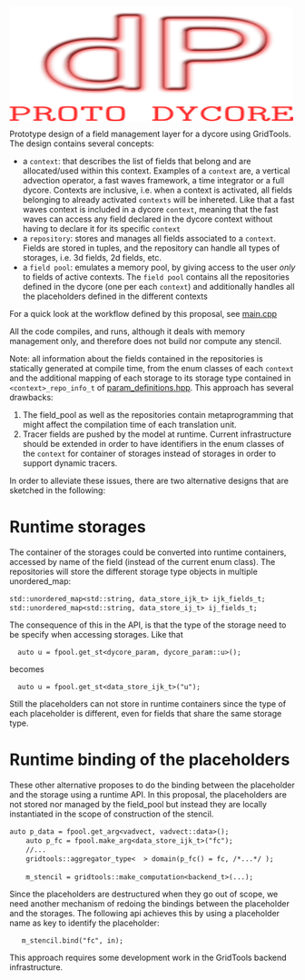 
<img src="icon.png" align="middle" width="500" height="200" border="0" alt="proto dycore" />


Prototype design of a field management layer for a dycore using GridTools. 
The design contains several concepts: 
 
 * a `context`: that describes the list of fields that belong and are allocated/used within this context. 
Examples of a `context` are, a vertical advection operator, a fast waves framework, a time integrator or a full dycore. 
Contexts are inclusive, i.e. when a context is activated, all fields belonging to already activated `contexts` will be inhereted. 
Like that a fast waves context is included in a dycore `context`, meaning that the fast waves can access any field declared in the dycore
context without having to declare it for its specific `context`
 * a `repository`: stores and manages all fields associated to a `context`. Fields are stored in tuples, and the repository can handle all types of storages, i.e. 3d fields, 2d fields, etc. 
 * a `field pool`: emulates a memory pool, by giving access to the user *only* to fields of active contexts. The `field pool` contains all the repositories defined in the dycore (one per each `context`)
and additionally handles all the placeholders defined in the different contexts

For a quick look at the workflow defined by this proposal, see 
[main.cpp](main.cpp)

All the code compiles, and runs, although it deals with memory management only, and therefore does not build nor compute any stencil. 

Note: all information about the fields contained in the repositories is statically generated at compile time, from the enum classes of each `context` and the additional mapping of each storage to its storage type contained in `<context>_repo_info_t` of [param_definitions.hpp](param_definitions.hpp). This approach has several drawbacks:
 1. The field_pool as well as the repositories contain metaprogramming that might affect the compilation time of each translation unit.
 2. Tracer fields are pushed by the model at runtime. Current infrastructure should be extended in order to have identifiers in the enum classes of the `context` for container of storages instead of storages in order to support dynamic tracers. 

In order to alleviate these issues, there are two alternative designs that are sketched in the following: 

Runtime storages
=================
The container of the storages could be converted into runtime containers, accessed by name of the field (instead of the current enum class).
The repositories will store the different storage type objects in multiple unordered_map:
```
std::unordered_map<std::string, data_store_ijk_t> ijk_fields_t;
std::unordered_map<std::string, data_store_ij_t> ij_fields_t;
```

The consequence of this in the API, is that the type of the storage need to be specify when accessing storages. 
Like that 
```
  auto u = fpool.get_st<dycore_param, dycore_param::u>();
```
becomes

```
  auto u = fpool.get_st<data_store_ijk_t>("u");
```

Still the placeholders can not store in runtime containers since the type of each placeholder is different, even for fields that share the same storage type. 

Runtime binding of the placeholders
==================

These other alternative proposes to do the binding between the placeholder and the storage using a runtime API. 
In this proposal, the placeholders are not stored nor managed by the field_pool but instead they are locally instantiated in the scope of construction of the stencil.

```
auto p_data = fpool.get_arg<vadvect, vadvect::data>();
    auto p_fc = fpool.make_arg<data_store_ijk_t>("fc");
    //...
    gridtools::aggregator_type<  > domain(p_fc() = fc, /*...*/ );

    m_stencil = gridtools::make_computation<backend_t>(...);
```
Since the placeholders are destructured when they go out of scope, we need another mechanism of redoing the bindings between the placeholder and the storages. 
The following api achieves this by using a placeholder name as key to identify the placeholder:
```
   m_stencil.bind("fc", in);
```

This approach requires some development work in the GridTools backend infrastructure.

